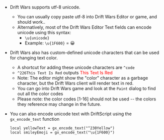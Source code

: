 - Drift Wars supports utf-8 unicode.
    - You can usually copy paste utf-8 into Drift Wars Editor or game, and should work..
    - Alternatively, most of the Drift Wars Editor Text fields can encode unicode using this syntax:
        - `\u{unicode}`
        - Example: `\u{1F600}` = 😀

- Drift Wars also has custom-defined unicode characters that can be used for changing text color.
    - A shortcut for adding these unicode characters are `^code`
    - `^226This Text Is Red` outputs <span style="color:red">This Text Is Red</span>
    - Note: The editor might show the "color" character as a garbage character, but the Drift Wars client will render text in red.
    - You can go into Drift Wars game and look at the `Paint` dialog to find out all the color codes
    - Please note: the color codes [1-16] should not be used -- the colors they reference may change in the future.

- You can also encode unicode text with DriftScript using the `gx_encode_text` function
    ```sq
    local yellowText = gx_encode_text("^230Yellow")
    local smileyEmoji = gx_encode_text("\u{1F600}")
    ```
